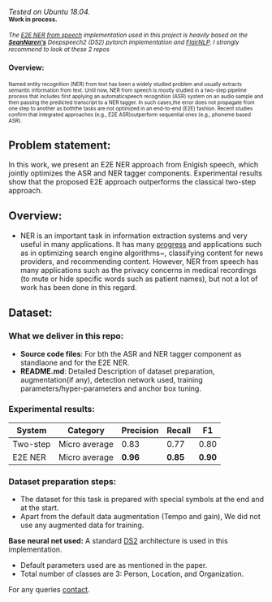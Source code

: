 *Tested on Ubuntu 18.04.* <br/>
<sub>**Work in process.<br />**</sub> <br/>
*<sub>The [E2E NER from speech]() implementation used in this project is heavily based on the **[SeanNaren's](https://github.com/SeanNaren/deepspeech.pytorch)** Deepspeech2 (DS2) pytorch implementation and [FlairNLP](https://github.com/flairNLP/flair). I strongly recommend to look at these 2 repos</sub>*


#### Overview: 
<font size="1">Named entity recognition (NER) from text has been a widely studied problem and usually extracts semantic information from text. Until now, NER from speech is mostly studied in a two-step pipeline process that includes first applying an automaticspeech recognition (ASR) system on an audio sample and then passing the predicted transcript to a NER tagger. In such cases,the error does not propagate from one step to another as boththe tasks are not optimized in an end-to-end (E2E) fashion. Recent studies confirm that integrated approaches (e.g., E2E ASR)outperform sequential ones (e.g., phoneme based ASR). </font>
  
## Problem statement:
In this work, we present an E2E NER approach from Enlgish speech, which jointly optimizes the ASR and NER tagger components. Experimental results show that the proposed E2E approach outperforms  the  classical  two-step  approach. 

## Overview:
* NER is an important task in information extraction systems and very useful in many applications. It has many [progress](https://nlp.cs.nyu.edu/sekine/papers/li07.pdf) and applications such as in optimizing search engine algorithms~, classifying content for news providers, and recommending content. However, NER from speech has many applications such as the privacy concerns in medical recordings (to mute or hide specific words such as patient names), but not a lot of work has been done in this regard.

## Dataset: 

### What we deliver in this repo:
* **Source code files**: For bth the ASR and NER tagger component as standlaone and for the E2E NER.
* **README.md**: Detailed Description of dataset preparation, augmentation(if any), detection network used, training
parameters/hyper-parameters and anchor box tuning.

### Experimental results: <br/>
| System   | Category     | Precision | Recall | F1     |
| -------- | ------------ | --------- | ------ | ------ |
| Two-step |Micro average | 0.83      |0.77    |0.80    |
| E2E NER  |Micro average | **0.96**  |**0.85**|**0.90**|

### Dataset preparation steps:
* The dataset for this task is prepared with special symbols at the end and at the start.
* Apart from the default data augmentation (Tempo and gain), We did not use any augmented data for training. <br/>

**Base neural net used:** A standard [DS2]("https://arxiv.org/pdf/1512.02595.pdf") architecture is used in this implementation. <br/>
* Default parameters used are as mentioned in the paper.
* Total number of classes are 3: Person, Location, and Organization. 


For any queries [contact](raotnameh@gmail.com).
